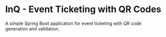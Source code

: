 # InQ - Event Ticketing with QR Codes
A simple Spring Boot application for event ticketing with QR code generation and validation.
